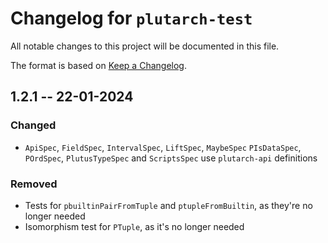 # Changelog for `plutarch-test`

All notable changes to this project will be documented in this file.

The format is based on [Keep a Changelog](https://keepachangelog.com/en/1.1.0/).

## 1.2.1 -- 22-01-2024

### Changed

* `ApiSpec`, `FieldSpec`, `IntervalSpec`, `LiftSpec`, `MaybeSpec` `PIsDataSpec`, 
  `POrdSpec`, `PlutusTypeSpec` and `ScriptsSpec` use `plutarch-api` definitions

### Removed

* Tests for `pbuiltinPairFromTuple` and `ptupleFromBuiltin`, as they're no
  longer needed
* Isomorphism test for `PTuple`, as it's no longer needed
